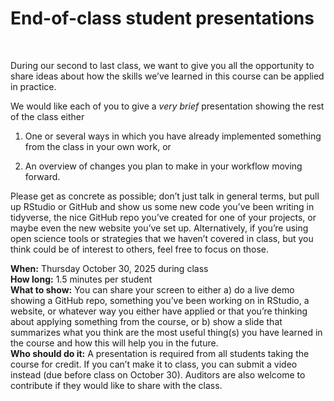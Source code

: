 End-of-class student presentations
================

<br>

During our second to last class, we want to give you all the opportunity
to share ideas about how the skills we’ve learned in this course can be
applied in practice.

We would like each of you to give a *very brief* presentation showing
the rest of the class either

1)  One or several ways in which you have already implemented something
    from the class in your own work, or

2)  An overview of changes you plan to make in your workflow moving
    forward.

Please get as concrete as possible; don’t just talk in general terms,
but pull up RStudio or GitHub and show us some new code you’ve been
writing in tidyverse, the nice GitHub repo you’ve created for one of
your projects, or maybe even the new website you’ve set up.
Alternatively, if you’re using open science tools or strategies that we
haven’t covered in class, but you think could be of interest to others,
feel free to focus on those.

**When:** Thursday October 30, 2025 during class  
**How long:** 1.5 minutes per student  
**What to show:** You can share your screen to either a) do a live demo
showing a GitHub repo, something you’ve been working on in RStudio, a
website, or whatever way you either have applied or that you’re thinking
about applying something from the course, or b) show a slide that
summarizes what you think are the most useful thing(s) you have learned
in the course and how this will help you in the future.  
**Who should do it:** A presentation is required from all students
taking the course for credit. If you can’t make it to class, you can
submit a video instead (due before class on October 30). Auditors are
also welcome to contribute if they would like to share with the class.
